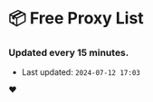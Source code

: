 # :package: Free Proxy List
### Updated every 15 minutes.

- Last updated: `2024-07-12 17:03`

:heart:
